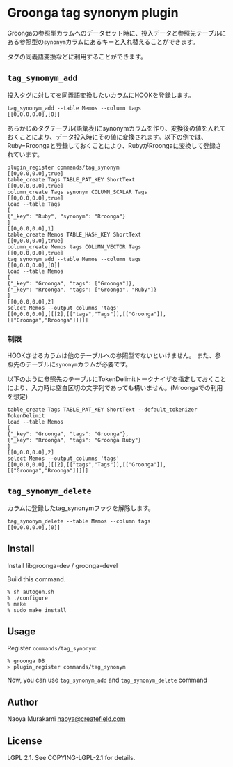 # Groonga tag synonym plugin

Groongaの参照型カラムへのデータセット時に、投入データと参照先テーブルにある参照型の``synonym``カラムにあるキーと入れ替えることができます。

タグの同義語変換などに利用することができます。

## ```tag_synonym_add```

投入タグに対してを同義語変換したいカラムにHOOKを登録します。

```
tag_synonym_add --table Memos --column tags
[[0,0.0,0.0],[0]]
```

あらかじめタグテーブル(語彙表)にsynonymカラムを作り、変換後の値を入れておくことにより、データ投入時にその値に変換されます。以下の例では、Ruby=Rroongaと登録しておくことにより、RubyがRroongaに変換して登録されています。

```
plugin_register commands/tag_synonym
[[0,0.0,0.0],true]
table_create Tags TABLE_PAT_KEY ShortText
[[0,0.0,0.0],true]
column_create Tags synonym COLUMN_SCALAR Tags
[[0,0.0,0.0],true]
load --table Tags
[
{"_key": "Ruby", "synonym": "Rroonga"}
]
[[0,0.0,0.0],1]
table_create Memos TABLE_HASH_KEY ShortText
[[0,0.0,0.0],true]
column_create Memos tags COLUMN_VECTOR Tags
[[0,0.0,0.0],true]
tag_synonym_add --table Memos --column tags
[[0,0.0,0.0],[0]]
load --table Memos
[
{"_key": "Groonga", "tags": ["Groonga"]},
{"_key": "Rroonga", "tags": ["Groonga", "Ruby"]}
]
[[0,0.0,0.0],2]
select Memos --output_columns 'tags'
[[0,0.0,0.0],[[[2],[["tags","Tags"]],[["Groonga"]],[["Groonga","Rroonga"]]]]]
```

### 制限
HOOKさせるカラムは他のテーブルへの参照型でないといけません。
また、参照先のテーブルに``synonym``カラムが必要です。

以下のように参照先のテーブルにTokenDelimitトークナイザを指定しておくことにより、入力時は空白区切の文字列であっても構いません。(Mroongaでの利用を想定)

```
table_create Tags TABLE_PAT_KEY ShortText --default_tokenizer TokenDelimit
load --table Memos
[
{"_key": "Groonga", "tags": "Groonga"},
{"_key": "Rroonga", "tags": "Groonga Ruby"}
]
[[0,0.0,0.0],2]
select Memos --output_columns 'tags'
[[0,0.0,0.0],[[[2],[["tags","Tags"]],[["Groonga"]],[["Groonga","Rroonga"]]]]]
```

## ```tag_synonym_delete```
カラムに登録したtag_synonymフックを解除します。

```
tag_synonym_delete --table Memos --column tags
[[0,0.0,0.0],[0]]
```


## Install

Install libgroonga-dev / groonga-devel

Build this command.

    % sh autogen.sh
    % ./configure
    % make
    % sudo make install

## Usage

Register `commands/tag_synonym`:

    % groonga DB
    > plugin_register commands/tag_synonym

Now, you can use `tag_synonym_add` and `tag_synonym_delete` command

## Author

Naoya Murakami naoya@createfield.com

## License

LGPL 2.1. See COPYING-LGPL-2.1 for details.
